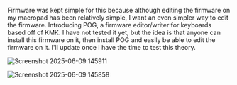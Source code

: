 Firmware was kept simple for this because although editing the firmware on my macropad has been relatively simple, I want an even simpler way to edit the firmware. Introducing POG, a firmware editor/writer for keyboards based off of KMK. I have not tested it yet, but the idea is that anyone can install this firmware on it, then install POG and easily be able to edit the firmware on it. I'll update once I have the time to test this theory.

![Screenshot 2025-06-09 145911](https://github.com/user-attachments/assets/81a6ff96-f5bf-49d1-bb0b-9dd417a6e0d9)

![Screenshot 2025-06-09 145858](https://github.com/user-attachments/assets/04c3a886-1f93-42aa-8c18-9ea6483f70df)
